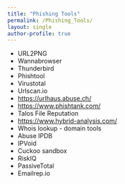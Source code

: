 ```yaml
---
title: "Phishing Tools"
permalink: /Phishing_Tools/
layout: single
author-profile: true
---
```


- URL2PNG
- Wannabrowser
- Thunderbird
- Phishtool
- Virustotal
- Urlscan.io
- https://urlhaus.abuse.ch/
- https://www.phishtank.com/
- Talos File Reputation 
- https://www.hybrid-analysis.com/
- Whois lookup - domain tools
- Abuse IPDB
- IPVoid
- Cuckoo sandbox
- RiskIQ
- PassiveTotal
- Emailrep.io
